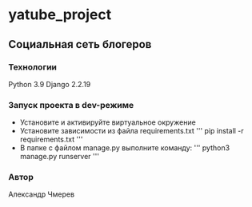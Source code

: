# yatube_project
## Социальная сеть блогеров
### Технологии
Python 3.9
Django 2.2.19
### Запуск проекта в dev-режиме
- Установите и активируйте виртуальное окружение
- Установите зависимости из файла requirements.txt
''' pip install -r requirements.txt '''
- В папке с файлом manage.py выполните команду:
''' python3 manage.py runserver '''
### Автор
Александр Чмерев


